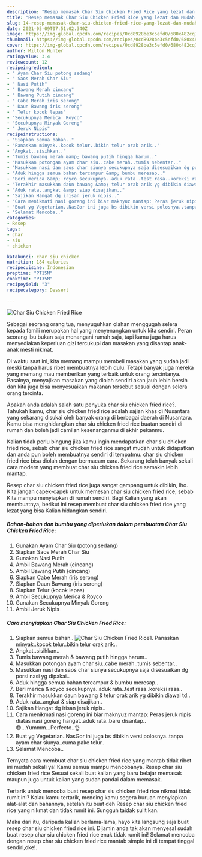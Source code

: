 ```yaml
---
description: "Resep memasak Char Siu Chicken Fried Rice yang lezat dan Mudah Dibuat"
title: "Resep memasak Char Siu Chicken Fried Rice yang lezat dan Mudah Dibuat"
slug: 14-resep-memasak-char-siu-chicken-fried-rice-yang-lezat-dan-mudah-dibuat
date: 2021-05-09T07:51:02.340Z
image: https://img-global.cpcdn.com/recipes/0cd8928be3c5efd0/680x482cq70/char-siu-chicken-fried-rice-foto-resep-utama.jpg
thumbnail: https://img-global.cpcdn.com/recipes/0cd8928be3c5efd0/680x482cq70/char-siu-chicken-fried-rice-foto-resep-utama.jpg
cover: https://img-global.cpcdn.com/recipes/0cd8928be3c5efd0/680x482cq70/char-siu-chicken-fried-rice-foto-resep-utama.jpg
author: Milton Hunter
ratingvalue: 3.4
reviewcount: 12
recipeingredient:
- " Ayam Char Siu potong sedang"
- " Saos Merah Char Siu"
- " Nasi Putih"
- " Bawang Merah cincang"
- " Bawang Putih cincang"
- " Cabe Merah iris serong"
- " Daun Bawang iris serong"
- " Telur kocok lepas"
- "Secukupnya Merica  Royco"
- "Secukupnya Minyak Goreng"
- " Jeruk Nipis"
recipeinstructions:
- "Siapkan semua bahan.."
- "Panaskan minyak..kocok telur..bikin telur orak arik.."
- "Angkat..sisihkan.."
- "Tumis bawang merah &amp; bawang putih hingga harum.."
- "Masukkan potongan ayam char siu..cabe merah..tumis sebentar.."
- "Masukkan nasi dan saos char siunya secukupnya saja disesuaikan dg porsi nasi yg dipakai.."
- "Aduk hingga semua bahan tercampur &amp; bumbu meresap.."
- "Beri merica &amp; royco secukupnya..aduk rata..test rasa..koreksi rasa.."
- "Terakhir masukkan daun bawang &amp; telur orak arik yg dibikin diawal td.."
- "Aduk rata..angkat &amp; siap disajikan.."
- "Sajikan Hangat dg irisan jeruk nipis.."
- "Cara menikmati nasi goreng ini biar maknyuz mantap: Peras jeruk nipis diatas nasi goreng hangat..aduk rata..baru disantap..😍...Yummm...Perfecto..👌"
- "Buat yg Vegetarian..NasGor ini juga bs dibikin versi polosnya..tanpa ayam char siunya..cuma pake telur.."
- "Selamat Mencoba.."
categories:
- Resep
tags:
- char
- siu
- chicken

katakunci: char siu chicken 
nutrition: 184 calories
recipecuisine: Indonesian
preptime: "PT15M"
cooktime: "PT35M"
recipeyield: "3"
recipecategory: Dessert

---
```



![Char Siu Chicken Fried Rice](https://img-global.cpcdn.com/recipes/0cd8928be3c5efd0/680x482cq70/char-siu-chicken-fried-rice-foto-resep-utama.jpg)

Sebagai seorang orang tua, menyuguhkan olahan menggugah selera kepada famili merupakan hal yang menyenangkan untuk kita sendiri. Peran seorang ibu bukan saja menangani rumah saja, tapi kamu juga harus menyediakan keperluan gizi tercukupi dan masakan yang disantap anak-anak mesti nikmat.

Di waktu  saat ini, kita memang mampu membeli masakan yang sudah jadi meski tanpa harus ribet membuatnya lebih dulu. Tetapi banyak juga mereka yang memang mau memberikan yang terbaik untuk orang tercintanya. Pasalnya, menyajikan masakan yang diolah sendiri akan jauh lebih bersih dan kita juga bisa menyesuaikan makanan tersebut sesuai dengan selera orang tercinta. 



Apakah anda adalah salah satu penyuka char siu chicken fried rice?. Tahukah kamu, char siu chicken fried rice adalah sajian khas di Nusantara yang sekarang disukai oleh banyak orang di berbagai daerah di Nusantara. Kamu bisa menghidangkan char siu chicken fried rice buatan sendiri di rumah dan boleh jadi camilan kesenanganmu di akhir pekanmu.

Kalian tidak perlu bingung jika kamu ingin mendapatkan char siu chicken fried rice, sebab char siu chicken fried rice sangat mudah untuk didapatkan dan anda pun boleh membuatnya sendiri di tempatmu. char siu chicken fried rice bisa diolah dengan bermacam cara. Sekarang telah banyak sekali cara modern yang membuat char siu chicken fried rice semakin lebih mantap.

Resep char siu chicken fried rice juga sangat gampang untuk dibikin, lho. Kita jangan capek-capek untuk memesan char siu chicken fried rice, sebab Kita mampu menyiapkan di rumah sendiri. Bagi Kalian yang akan membuatnya, berikut ini resep membuat char siu chicken fried rice yang lezat yang bisa Kalian hidangkan sendiri.

<!--inarticleads1-->

##### Bahan-bahan dan bumbu yang diperlukan dalam pembuatan Char Siu Chicken Fried Rice:

1. Gunakan  Ayam Char Siu (potong sedang)
1. Siapkan  Saos Merah Char Siu
1. Gunakan  Nasi Putih
1. Ambil  Bawang Merah (cincang)
1. Ambil  Bawang Putih (cincang)
1. Siapkan  Cabe Merah (iris serong)
1. Siapkan  Daun Bawang (iris serong)
1. Siapkan  Telur (kocok lepas)
1. Ambil Secukupnya Merica &amp; Royco
1. Gunakan Secukupnya Minyak Goreng
1. Ambil  Jeruk Nipis




<!--inarticleads2-->

##### Cara menyiapkan Char Siu Chicken Fried Rice:

1. Siapkan semua bahan..
<img src="https://img-global.cpcdn.com/steps/70337f98b715a8a5/160x128cq70/char-siu-chicken-fried-rice-langkah-memasak-1-foto.jpg" alt="Char Siu Chicken Fried Rice">1. Panaskan minyak..kocok telur..bikin telur orak arik..
1. Angkat..sisihkan..
1. Tumis bawang merah &amp; bawang putih hingga harum..
1. Masukkan potongan ayam char siu..cabe merah..tumis sebentar..
1. Masukkan nasi dan saos char siunya secukupnya saja disesuaikan dg porsi nasi yg dipakai..
1. Aduk hingga semua bahan tercampur &amp; bumbu meresap..
1. Beri merica &amp; royco secukupnya..aduk rata..test rasa..koreksi rasa..
1. Terakhir masukkan daun bawang &amp; telur orak arik yg dibikin diawal td..
1. Aduk rata..angkat &amp; siap disajikan..
1. Sajikan Hangat dg irisan jeruk nipis..
1. Cara menikmati nasi goreng ini biar maknyuz mantap: Peras jeruk nipis diatas nasi goreng hangat..aduk rata..baru disantap..😍...Yummm...Perfecto..👌
1. Buat yg Vegetarian..NasGor ini juga bs dibikin versi polosnya..tanpa ayam char siunya..cuma pake telur..
1. Selamat Mencoba..




Ternyata cara membuat char siu chicken fried rice yang mantab tidak ribet ini mudah sekali ya! Kamu semua mampu mencobanya. Resep char siu chicken fried rice Sesuai sekali buat kalian yang baru belajar memasak maupun juga untuk kalian yang sudah pandai dalam memasak.

Tertarik untuk mencoba buat resep char siu chicken fried rice nikmat tidak rumit ini? Kalau kamu tertarik, mending kamu segera buruan menyiapkan alat-alat dan bahannya, setelah itu buat deh Resep char siu chicken fried rice yang nikmat dan tidak rumit ini. Sungguh taidak sulit kan. 

Maka dari itu, daripada kalian berlama-lama, hayo kita langsung saja buat resep char siu chicken fried rice ini. Dijamin anda tak akan menyesal sudah buat resep char siu chicken fried rice enak tidak rumit ini! Selamat mencoba dengan resep char siu chicken fried rice mantab simple ini di tempat tinggal sendiri,oke!.

